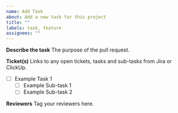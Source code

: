 ```yaml
---
name: Add Task
about: Add a new task for this project
title: ""
labels: task, feature
assignees: ""
---
```


**Describe the task**
The purpose of the pull request.

**Ticket(s)**
Links to any open tickets, tasks and sub-tasks from Jira or ClickUp.

-   [ ] Example Task 1
    -   [ ] Example Sub-task 1
    -   [ ] Example Sub-task 2

**Reviewers**
Tag your reviewers here.
